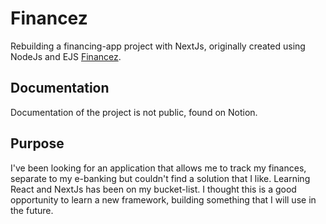# Financez
Rebuilding a financing-app project with NextJs, originally created using NodeJs and EJS [Financez](https://github.com/DeltaGamingCH/FINANCEZ).

## Documentation
Documentation of the project is not public, found on Notion. 

## Purpose
I've been looking for an application that allows me to track my finances, separate to my e-banking but couldn't find a solution that I like. 
Learning React and NextJs has been on my bucket-list. I thought this is a good opportunity to learn a new framework, building something that I will use in the future.  
